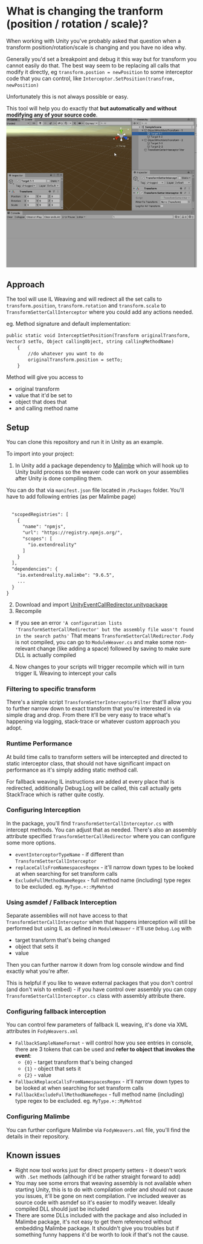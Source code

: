 




# What is changing the tranform (position / rotation / scale)?

When working with Unity you've probably asked that question when a transform position/rotation/scale is changing and you have no idea why.

Generally you'd set a breakpoint and debug it this way but for transform you cannot easily do that. The best way seem to be replacing all calls that modify it directly, eg
`transform.postion = newPosition`
to some interceptor code that you can control, like
`Interceptor.SetPosition(transfrom, newPosition)`

Unfortunately this is not always possible or easy.

This tool will help you do exactly that **but automatically and without modifying any of your source code**. 
![Transform Setter Interceptor Workflow](/_github/TransforSetterInterceptorWorkflow.gif)


## Approach
The tool will use IL Weaving and will redirect all the set calls to `transform.position`, `transform.rotation` and `transform.scale` to `TransformSetterCallInterceptor` where you could add any actions needed. 

eg.
Method signature and default implementation:
```
public static void InterceptSetPosition(Transform originalTransform, Vector3 setTo, Object callingObject, string callingMethodName)
    {
        //do whatever you want to do
        originalTransform.position = setTo;
    }
```

Method will give you access to
- original transform
- value that it'd be set to
- object that does that
- and calling method name


## Setup
You can clone this repository and run it in Unity as an example.

To import into your project:
1) In Unity add a package dependency to [Malimbe]([https://github.com/ExtendRealityLtd/Malimbe](https://github.com/ExtendRealityLtd/Malimbe)) which will hook up to Unity build process so the weaver code can work on your assemblies after Unity is done compiling them.

You can do that via `manifest.json` file located in `/Packages` folder. You'll have to add following entries (as per Malimbe page)
```
  
  "scopedRegistries": [
    {
      "name": "npmjs",
      "url": "https://registry.npmjs.org/",
      "scopes": [
        "io.extendreality"
      ]
    }
  ],
  "dependencies": {
    "io.extendreality.malimbe": "9.6.5",
    ...
  }
}
```

2)  Download and import [UnityEventCallRedirector.unitypackage](https://github.com/handzlikchris/Unity.TransformSetterInterceptor/raw/master/_github/TransformSetterInterceptor.unitypackage)
3) Recompile
- If you see an error
`'A configuration lists 'TransformSetterCallRedirector' but the assembly file wasn't found in the search paths'`
That means `TransformSetterCallRedirector.Fody` is not compiled, you can go to `ModuleWeaver.cs` and make some non-relevant change (like adding a space) followed by saving to make sure DLL is actually compiled
4) Now changes to your scripts will trigger recompile which will in turn trigger IL Weaving to intercept your calls


### Filtering to specific transform
There's a simple script `TransformSetterInterceptorFilter` that'll allow you to further narrow down to exact transform that you're interested in via simple drag and drop. From there it'll be very easy to trace what's happening via logging, stack-trace or whatever custom approach you adopt.

### Runtime Performance
At build time calls to transform setters will be intercepted and directed to static interceptor class, that should not have significant impact on performance as it's simply adding static method call.

For fallback weaving IL instructions are added at every place that is redirected, additionally Debug.Log will be called, this call actually gets StackTrace which is rather quite costly.

### Configuring Interception
In the package, you'll find `TransformSetterCallInterceptor.cs` with intercept methods. You can adjust that as needed. There's also an assembly attribute specified `TransformSetterCallRedirector` where you can configure some more options.

- `eventInterceptorTypeName` - if different than `TransformSetterCallInterceptor`
- `replaceCallsFromNamespacesRegex` - it'll narrow down types to be looked at when searching for set transform calls
- `ExcludeFullMethodNameRegex` - full method name (including) type regex to be excluded. eg. `MyType.+::MyMehtod`

### Using asmdef / Fallback Interception
Separate assemblies will not have access to that `TransformSetterCallInterceptor` when that happens interception will still be performed but using IL as defined in `ModuleWeaver` - it'll use `Debug.Log` with 
- target transform that's being changed
- object that sets it
- value

Then you can further narrow it down from log console window and find exactly what you're after.

This is helpful if you like to weave external packages that you don't control (and don't wish to embed) - if you have control over assembly you can copy `TransformSetterCallInterceptor.cs` class with assembly attribute there.

### Configuring fallback interception
You can control few parameters of fallback IL weaving, it's done via XML attributes in `FodyWeavers.xml`
- `FallbackSampleNameFormat` - will control how you see entries in console, there are 3 tokens that can be used and **refer to object that invokes the event**:
    - `{0}` - target transform that's being changed
    - `{1}` - object that sets it
    - `{2}` - value
 - `FallbackReplaceCallsFromNamespacesRegex` - it'll narrow down types to be looked at when searching for set transform calls
 - `FallbackExcludeFullMethodNameRegex` - full method name (including) type regex to be excluded. eg. `MyType.+::MyMehtod`


### Configuring Malimbe
You can further configure Malimbe via `FodyWeavers.xml` file, you'll find the details in their repository.


## Known issues
- Right now tool works just for direct property setters - it doesn't work with `.Set` methods (although it'd be rather straight forward to add)
- You may see some errors that weaving assembly is not available when starting Unity, this is to do with compilation order and should not cause you issues, it'll be gone on next compilation. I've included weaver as source code with asmdef so it's easier to modify weaver. Ideally compiled DLL should just be included
- There are some DLLs included with the package and also included in Malimbe package, it's not easy to get them referenced without embedding Malimbe package. It shouldn't give you troubles but if something funny happens it'd be worth to look if that's not the cause. 